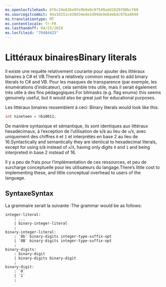 ```yaml
---
ms.openlocfilehash: 6f6c24e826e9fe9b9e8c97549add1029f00bcf60
ms.sourcegitcommit: 94a3d151c438d34ede1d99de9eb4ebdc07ba4699
ms.translationtype: MT
ms.contentlocale: fr-FR
ms.lasthandoff: 04/25/2019
ms.locfileid: "79484425"
---
```

# <a name="binary-literals"></a><span data-ttu-id="cbb0c-101">Littéraux binaires</span><span class="sxs-lookup"><span data-stu-id="cbb0c-101">Binary literals</span></span>

<span data-ttu-id="cbb0c-102">Il existe une requête relativement courante pour ajouter des littéraux binaires à C# et VB.</span><span class="sxs-lookup"><span data-stu-id="cbb0c-102">There’s a relatively common request to add binary literals to C# and VB.</span></span> <span data-ttu-id="cbb0c-103">Pour les masques de transparence (par exemple, les énumérations d’indicateur), cela semble très utile, mais il serait également très utile à des fins pédagogiques.</span><span class="sxs-lookup"><span data-stu-id="cbb0c-103">For bitmasks (e.g. flag enums) this seems genuinely useful, but it would also be great just for educational purposes.</span></span>

<span data-ttu-id="cbb0c-104">Les littéraux binaires ressemblent à ceci :</span><span class="sxs-lookup"><span data-stu-id="cbb0c-104">Binary literals would look like this:</span></span>

```csharp
int nineteen = 0b10011;
```

<span data-ttu-id="cbb0c-105">De manière syntaxique et sémantique, ils sont identiques aux littéraux hexadécimaux, à l’exception de l’utilisation de `b`/`B` au lieu de `x`/`X`, avec uniquement des chiffres `0` et `1` et interprétés en base 2 au lieu de 16.</span><span class="sxs-lookup"><span data-stu-id="cbb0c-105">Syntactically and semantically they are identical to hexadecimal literals, except for using `b`/`B` instead of `x`/`X`, having only digits `0` and `1` and being interpreted in base 2 instead of 16.</span></span>

<span data-ttu-id="cbb0c-106">Il y a peu de frais pour l’implémentation de ces ressources, et peu de surcharge conceptuelle pour les utilisateurs du langage.</span><span class="sxs-lookup"><span data-stu-id="cbb0c-106">There’s little cost to implementing these, and little conceptual overhead to users of the language.</span></span>

## <a name="syntax"></a><span data-ttu-id="cbb0c-107">Syntaxe</span><span class="sxs-lookup"><span data-stu-id="cbb0c-107">Syntax</span></span>

<span data-ttu-id="cbb0c-108">La grammaire serait la suivante :</span><span class="sxs-lookup"><span data-stu-id="cbb0c-108">The grammar would be as follows:</span></span>

```antlr
integer-literal:
    : ...
    | binary-integer-literal
    ;
binary-integer-literal:
    : `0b` binary-digits integer-type-suffix-opt
    | `0B` binary-digits integer-type-suffix-opt
    ;
binary-digits:
    : binary-digit
    | binary-digits binary-digit
    ;
binary-digit:
    : `0`
    | `1`
    ;
```
